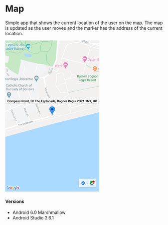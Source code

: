 # Map
 Simple app that shows the current location of the user on the map.
 The map is updated as the user moves and the marker has the address of the current location.

  ![](/doc/screenshot.png)

#### Versions
 - Android 6.0 Marshmallow 
 - Android Studio 3.6.1 
